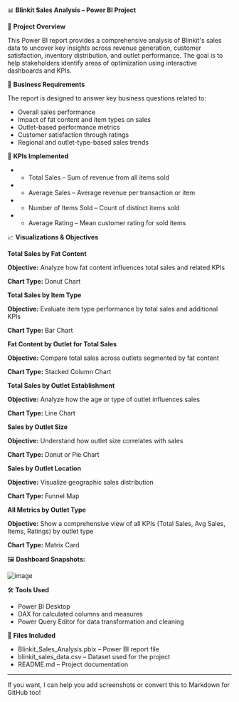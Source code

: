 
📊 **Blinkit Sales Analysis – Power BI Project**

📝 **Project Overview**

This Power BI report provides a comprehensive analysis of Blinkit's sales data to uncover key insights across revenue generation, customer satisfaction, inventory distribution, and outlet performance. The goal is to help stakeholders identify areas of optimization using interactive dashboards and KPIs.

🎯 **Business Requirements**

The report is designed to answer key business questions related to:

* Overall sales performance
* Impact of fat content and item types on sales
* Outlet-based performance metrics
* Customer satisfaction through ratings
* Regional and outlet-type-based sales trends

📌 **KPIs Implemented**

- * Total Sales – Sum of revenue from all items sold
  
- * Average Sales – Average revenue per transaction or item
  
- * Number of Items Sold – Count of distinct items sold
  
- * Average Rating – Mean customer rating for sold items

📈 **Visualizations & Objectives**

**Total Sales by Fat Content**

**Objective:** Analyze how fat content influences total sales and related KPIs

**Chart Type:** Donut Chart

**Total Sales by Item Type**

**Objective:** Evaluate item type performance by total sales and additional KPIs

**Chart Type:** Bar Chart

**Fat Content by Outlet for Total Sales**

**Objective:** Compare total sales across outlets segmented by fat content

**Chart Type:** Stacked Column Chart

**Total Sales by Outlet Establishment**

**Objective:** Analyze how the age or type of outlet influences sales

**Chart Type:** Line Chart

**Sales by Outlet Size**

**Objective:** Understand how outlet size correlates with sales

**Chart Type:** Donut or Pie Chart

**Sales by Outlet Location**

**Objective:** Visualize geographic sales distribution

**Chart Type:** Funnel Map

**All Metrics by Outlet Type**

**Objective:** Show a comprehensive view of all KPIs (Total Sales, Avg Sales, Items, Ratings) by outlet type

**Chart Type:** Matrix Card

🖼️ **Dashboard Snapshots:**

![image](https://github.com/user-attachments/assets/3ae42a18-eb5f-4207-ab4e-9d8a6ea9b785)


🛠 **Tools Used**

* Power BI Desktop
* DAX for calculated columns and measures
* Power Query Editor for data transformation and cleaning

📂 **Files Included**

* Blinkit\_Sales\_Analysis.pbix – Power BI report file
* blinkit\_sales\_data.csv – Dataset used for the project
* README.md – Project documentation

---

If you want, I can help you add screenshots or convert this to Markdown for GitHub too!



